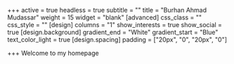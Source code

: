 +++
active = true
headless = true
subtitle = ""
title = "Burhan Ahmad Mudassar"
weight = 15
widget = "blank"
[advanced]
css_class = ""
css_style = ""
[design]
columns = "1"
show_interests = true
show_social = true
[design.background]
gradient_end = "White"
gradient_start = "Blue"
text_color_light = true
[design.spacing]
padding = ["20px", "0", "20px", "0"]

+++
Welcome to my homepage 